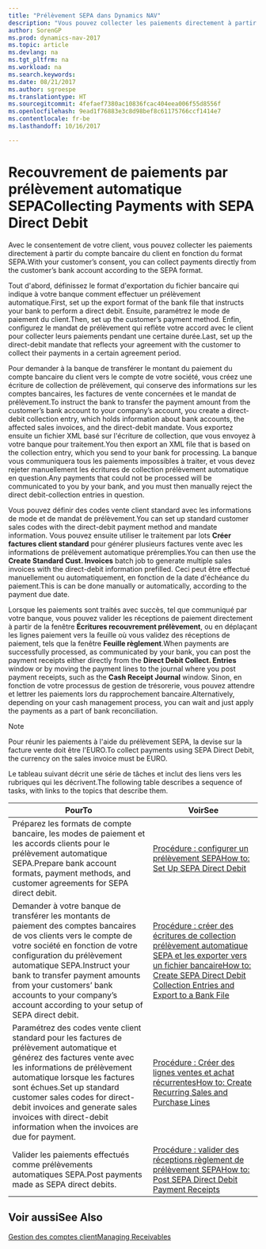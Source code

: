 ```yaml
---
title: "Prélèvement SEPA dans Dynamics NAV"
description: "Vous pouvez collecter les paiements directement à partir du compte bancaire du client en fonction du format SEPA."
author: SorenGP
ms.prod: dynamics-nav-2017
ms.topic: article
ms.devlang: na
ms.tgt_pltfrm: na
ms.workload: na
ms.search.keywords: 
ms.date: 08/21/2017
ms.author: sgroespe
ms.translationtype: HT
ms.sourcegitcommit: 4fefaef7380ac10836fcac404eea006f55d8556f
ms.openlocfilehash: 9ead1f76883e3c8d98bef8c61175766ccf1414e7
ms.contentlocale: fr-be
ms.lasthandoff: 10/16/2017

---
```

# <a name="collecting-payments-with-sepa-direct-debit"></a><span data-ttu-id="c6754-103">Recouvrement de paiements par prélèvement automatique SEPA</span><span class="sxs-lookup"><span data-stu-id="c6754-103">Collecting Payments with SEPA Direct Debit</span></span>
<span data-ttu-id="c6754-104">Avec le consentement de votre client, vous pouvez collecter les paiements directement à partir du compte bancaire du client en fonction du format SEPA.</span><span class="sxs-lookup"><span data-stu-id="c6754-104">With your customer’s consent, you can collect payments directly from the customer’s bank account according to the SEPA format.</span></span>  

 <span data-ttu-id="c6754-105">Tout d'abord, définissez le format d'exportation du fichier bancaire qui indique à votre banque comment effectuer un prélèvement automatique.</span><span class="sxs-lookup"><span data-stu-id="c6754-105">First, set up the export format of the bank file that instructs your bank to perform a direct debit.</span></span> <span data-ttu-id="c6754-106">Ensuite, paramétrez le mode de paiement du client.</span><span class="sxs-lookup"><span data-stu-id="c6754-106">Then, set up the customer’s payment method.</span></span> <span data-ttu-id="c6754-107">Enfin, configurez le mandat de prélèvement qui reflète votre accord avec le client pour collecter leurs paiements pendant une certaine durée.</span><span class="sxs-lookup"><span data-stu-id="c6754-107">Last, set up the direct-debit mandate that reflects your agreement with the customer to collect their payments in a certain agreement period.</span></span>  

 <span data-ttu-id="c6754-108">Pour demander à la banque de transférer le montant du paiement du compte bancaire du client vers le compte de votre société, vous créez une écriture de collection de prélèvement, qui conserve des informations sur les comptes bancaires, les factures de vente concernées et le mandat de prélèvement.</span><span class="sxs-lookup"><span data-stu-id="c6754-108">To instruct the bank to transfer the payment amount from the customer’s bank account to your company’s account, you create a direct-debit collection entry, which holds information about bank accounts, the affected sales invoices, and the direct-debit mandate.</span></span> <span data-ttu-id="c6754-109">Vous exportez ensuite un fichier XML basé sur l'écriture de collection, que vous envoyez à votre banque pour traitement.</span><span class="sxs-lookup"><span data-stu-id="c6754-109">You then export an XML file that is based on the collection entry, which you send to your bank for processing.</span></span> <span data-ttu-id="c6754-110">La banque vous communiquera tous les paiements impossibles à traiter, et vous devez rejeter manuellement les écritures de collection prélèvement automatique en question.</span><span class="sxs-lookup"><span data-stu-id="c6754-110">Any payments that could not be processed will be communicated to you by your bank, and you must then manually reject the direct debit-collection entries in question.</span></span>  

 <span data-ttu-id="c6754-111">Vous pouvez définir des codes vente client standard avec les informations de mode et de mandat de prélèvement.</span><span class="sxs-lookup"><span data-stu-id="c6754-111">You can set up standard customer sales codes with the direct-debit payment method and mandate information.</span></span> <span data-ttu-id="c6754-112">Vous pouvez ensuite utiliser le traitement par lots **Créer factures client standard** pour générer plusieurs factures vente avec les informations de prélèvement automatique préremplies.</span><span class="sxs-lookup"><span data-stu-id="c6754-112">You can then use the **Create Standard Cust. Invoices** batch job to generate multiple sales invoices with the direct-debit information prefilled.</span></span> <span data-ttu-id="c6754-113">Ceci peut être effectué manuellement ou automatiquement, en fonction de la date d'échéance du paiement.</span><span class="sxs-lookup"><span data-stu-id="c6754-113">This is can be done manually or automatically, according to the payment due date.</span></span>  

 <span data-ttu-id="c6754-114">Lorsque les paiements sont traités avec succès, tel que communiqué par votre banque, vous pouvez valider les réceptions de paiement directement à partir de la fenêtre **Écritures recouvrement prélèvement**, ou en déplaçant les lignes paiement vers la feuille où vous validez des réceptions de paiement, tels que la fenêtre **Feuille règlement**.</span><span class="sxs-lookup"><span data-stu-id="c6754-114">When payments are successfully processed, as communicated by your bank, you can post the payment receipts either directly from the **Direct Debit Collect. Entries** window or by moving the payment lines to the journal where you post payment receipts, such as the **Cash Receipt Journal** window.</span></span> <span data-ttu-id="c6754-115">Sinon, en fonction de votre processus de gestion de trésorerie, vous pouvez attendre et lettrer les paiements lors du rapprochement bancaire.</span><span class="sxs-lookup"><span data-stu-id="c6754-115">Alternatively, depending on your cash management process, you can wait and just apply the payments as a part of bank reconciliation.</span></span>  

> [!NOTE]  
>  <span data-ttu-id="c6754-116">Pour réunir les paiements à l'aide du prélèvement SEPA, la devise sur la facture vente doit être l'EURO.</span><span class="sxs-lookup"><span data-stu-id="c6754-116">To collect payments using SEPA Direct Debit, the currency on the sales invoice must be EURO.</span></span>  

 <span data-ttu-id="c6754-117">Le tableau suivant décrit une série de tâches et inclut des liens vers les rubriques qui les décrivent.</span><span class="sxs-lookup"><span data-stu-id="c6754-117">The following table describes a sequence of tasks, with links to the topics that describe them.</span></span>   

|<span data-ttu-id="c6754-118">**Pour**</span><span class="sxs-lookup"><span data-stu-id="c6754-118">**To**</span></span>|<span data-ttu-id="c6754-119">**Voir**</span><span class="sxs-lookup"><span data-stu-id="c6754-119">**See**</span></span>|  
|------------|-------------|  
|<span data-ttu-id="c6754-120">Préparez les formats de compte bancaire, les modes de paiement et les accords clients pour le prélèvement automatique SEPA.</span><span class="sxs-lookup"><span data-stu-id="c6754-120">Prepare bank account formats, payment methods, and customer agreements for SEPA direct debit.</span></span>|[<span data-ttu-id="c6754-121">Procédure : configurer un prélèvement SEPA</span><span class="sxs-lookup"><span data-stu-id="c6754-121">How to: Set Up SEPA Direct Debit</span></span>](finance-how-to-set-up-sepa-direct-debit.md)|  
|<span data-ttu-id="c6754-122">Demander à votre banque de transférer les montants de paiement des comptes bancaires de vos clients vers le compte de votre société en fonction de votre configuration du prélèvement automatique SEPA.</span><span class="sxs-lookup"><span data-stu-id="c6754-122">Instruct your bank to transfer payment amounts from your customers’ bank accounts to your company’s account according to your setup of SEPA direct debit.</span></span>|[<span data-ttu-id="c6754-123">Procédure : créer des écritures de collection prélèvement automatique SEPA et les exporter vers un fichier bancaire</span><span class="sxs-lookup"><span data-stu-id="c6754-123">How to: Create SEPA Direct Debit Collection Entries and Export to a Bank File</span></span>](finance-how-create-sepa-direct-debit-collection-entries-export-bank-file.md)|  
|<span data-ttu-id="c6754-124">Paramétrez des codes vente client standard pour les factures de prélèvement automatique et générez des factures vente avec les informations de prélèvement automatique lorsque les factures sont échues.</span><span class="sxs-lookup"><span data-stu-id="c6754-124">Set up standard customer sales codes for direct-debit invoices and generate sales invoices with direct-debit information when the invoices are due for payment.</span></span>|[<span data-ttu-id="c6754-125">Procédure : Créer des lignes ventes et achat récurrentes</span><span class="sxs-lookup"><span data-stu-id="c6754-125">How to: Create Recurring Sales and Purchase Lines</span></span>](sales-how-work-standard-lines.md)|  
|<span data-ttu-id="c6754-126">Valider les paiements effectués comme prélèvements automatiques SEPA.</span><span class="sxs-lookup"><span data-stu-id="c6754-126">Post payments made as SEPA direct debits.</span></span>|[<span data-ttu-id="c6754-127">Procédure : valider des réceptions règlement de prélèvement SEPA</span><span class="sxs-lookup"><span data-stu-id="c6754-127">How to: Post SEPA Direct Debit Payment Receipts</span></span>](finance-how-to-post-sepa-direct-debit-payment-receipts.md)|  

## <a name="see-also"></a><span data-ttu-id="c6754-128">Voir aussi</span><span class="sxs-lookup"><span data-stu-id="c6754-128">See Also</span></span>  
[<span data-ttu-id="c6754-129">Gestion des comptes client</span><span class="sxs-lookup"><span data-stu-id="c6754-129">Managing Receivables</span></span>](receivables-manage-receivables.md)


